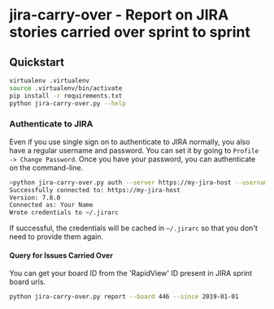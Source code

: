 # jira-carry-over - Report on JIRA stories carried over sprint to sprint

## Quickstart

```bash
virtualenv .virtualenv
source .virtualenv/bin/activate
pip install -r requirements.txt
python jira-carry-over.py --help
```

### Authenticate to JIRA

Even if you use single sign on to authenticate to JIRA normally, you also have
a regular username and password. You can set it by going to
`Profile -> Change Password`. Once you have your password, you can authenticate
on the command-line.

```bash
>python jira-carry-over.py auth --server https://my-jira-host --username my-username@my-domain.com --password my-password
Successfully connected to: https://my-jira-host
Version: 7.8.0
Connected as: Your Name
Wrote credentials to ~/.jirarc
```

If successful, the credentials will be cached in `~/.jirarc` so that you don't
need to provide them again.


#### Query for Issues Carried Over

You can get your board ID from the 'RapidView' ID present in JIRA sprint board urls.

```bash
python jira-carry-over.py report --board 446 --since 2019-01-01
```
